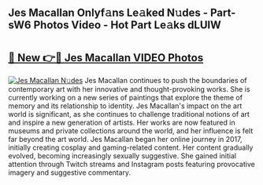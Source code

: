 ## Jes Macallan Onlyf𝚊ns Le𝚊ked N𝚞des - Part-sW6 Photos Video - Hot Part Le𝚊ks dLUlW

# <h2><a href="http://ab18831.deff.icu/?id=Jes+Macallan">🔗 New 👉🔴 Jes Macallan VIDEO Photos</a></h2>

[![Jes Macallan N𝚞des](https://i.imgur.com/rIISA9y.gif)](http://ab18831.deff.icu/?id=Jes+Macallan)
Jes Macallan continues to push the boundaries of contemporary art with her innovative and thought-provoking works. She is currently working on a new series of paintings that explore the theme of memory and its relationship to identity. Jes Macallan's impact on the art world is significant, as she continues to challenge traditional notions of art and inspire a new generation of artists. Her works are now featured in museums and private collections around the world, and her influence is felt far beyond the art world. Jes Macallan began her online journey in 2017, initially creating cosplay and gaming-related content. Her content gradually evolved, becoming increasingly sexually suggestive. She gained initial attention through Twitch streams and Instagram posts featuring provocative imagery and suggestive commentary.
